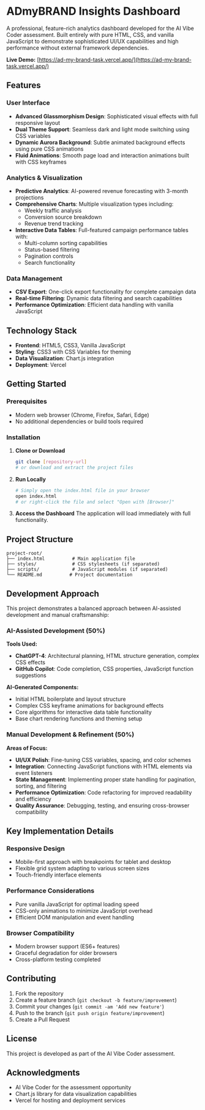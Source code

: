 # ADmyBRAND Insights Dashboard

A professional, feature-rich analytics dashboard developed for the AI Vibe Coder assessment. Built entirely with pure HTML, CSS, and vanilla JavaScript to demonstrate sophisticated UI/UX capabilities and high performance without external framework dependencies.

**Live Demo:** [https://ad-my-brand-task.vercel.app/](https://ad-my-brand-task.vercel.app/)

## Features

### User Interface
- **Advanced Glassmorphism Design**: Sophisticated visual effects with full responsive layout
- **Dual Theme Support**: Seamless dark and light mode switching using CSS variables
- **Dynamic Aurora Background**: Subtle animated background effects using pure CSS animations
- **Fluid Animations**: Smooth page load and interaction animations built with CSS keyframes

### Analytics & Visualization
- **Predictive Analytics**: AI-powered revenue forecasting with 3-month projections
- **Comprehensive Charts**: Multiple visualization types including:
  - Weekly traffic analysis
  - Conversion source breakdown  
  - Revenue trend tracking
- **Interactive Data Tables**: Full-featured campaign performance tables with:
  - Multi-column sorting capabilities
  - Status-based filtering
  - Pagination controls
  - Search functionality

### Data Management
- **CSV Export**: One-click export functionality for complete campaign data
- **Real-time Filtering**: Dynamic data filtering and search capabilities
- **Performance Optimization**: Efficient data handling with vanilla JavaScript

## Technology Stack

- **Frontend**: HTML5, CSS3, Vanilla JavaScript
- **Styling**: CSS3 with CSS Variables for theming
- **Data Visualization**: Chart.js integration
- **Deployment**: Vercel

## Getting Started

### Prerequisites
- Modern web browser (Chrome, Firefox, Safari, Edge)
- No additional dependencies or build tools required

### Installation

1. **Clone or Download**
   ```bash
   git clone [repository-url]
   # or download and extract the project files
   ```

2. **Run Locally**
   ```bash
   # Simply open the index.html file in your browser
   open index.html
   # or right-click the file and select "Open with [Browser]"
   ```

3. **Access the Dashboard**
   The application will load immediately with full functionality.

## Project Structure

```
project-root/
├── index.html          # Main application file
├── styles/             # CSS stylesheets (if separated)
├── scripts/            # JavaScript modules (if separated)
└── README.md          # Project documentation
```

## Development Approach

This project demonstrates a balanced approach between AI-assisted development and manual craftsmanship:

### AI-Assisted Development (50%)
**Tools Used:**
- **ChatGPT-4**: Architectural planning, HTML structure generation, complex CSS effects
- **GitHub Copilot**: Code completion, CSS properties, JavaScript function suggestions

**AI-Generated Components:**
- Initial HTML boilerplate and layout structure
- Complex CSS keyframe animations for background effects
- Core algorithms for interactive data table functionality
- Base chart rendering functions and theming setup

### Manual Development & Refinement (50%)
**Areas of Focus:**
- **UI/UX Polish**: Fine-tuning CSS variables, spacing, and color schemes
- **Integration**: Connecting JavaScript functions with HTML elements via event listeners
- **State Management**: Implementing proper state handling for pagination, sorting, and filtering
- **Performance Optimization**: Code refactoring for improved readability and efficiency
- **Quality Assurance**: Debugging, testing, and ensuring cross-browser compatibility

## Key Implementation Details

### Responsive Design
- Mobile-first approach with breakpoints for tablet and desktop
- Flexible grid system adapting to various screen sizes
- Touch-friendly interface elements

### Performance Considerations
- Pure vanilla JavaScript for optimal loading speed
- CSS-only animations to minimize JavaScript overhead
- Efficient DOM manipulation and event handling

### Browser Compatibility
- Modern browser support (ES6+ features)
- Graceful degradation for older browsers
- Cross-platform testing completed

## Contributing

1. Fork the repository
2. Create a feature branch (`git checkout -b feature/improvement`)
3. Commit your changes (`git commit -am 'Add new feature'`)
4. Push to the branch (`git push origin feature/improvement`)
5. Create a Pull Request

## License

This project is developed as part of the AI Vibe Coder assessment.

## Acknowledgments

- AI Vibe Coder for the assessment opportunity
- Chart.js library for data visualization capabilities
- Vercel for hosting and deployment services
